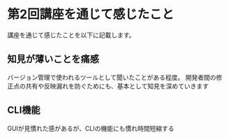 # 第2回講座を通じて感じたこと
講座を通じて感じたことを以下に記載します。

## 知見が薄いことを痛感
バージョン管理で使われるツールとして聞いたことがある程度。
開発者間の修正点の共有や反映漏れを防ぐためにも、基本として知見を深めていきます

## CLI機能
GUIが見慣れた感があるが、CLIの機能にも慣れ時間短縮する
